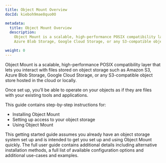 ```yaml
---
title: Object Mount Overview
docId: kieboh9mae8quo0O

metadata:
  title: Object Mount Overview
  description:
    Object Mount is a scalable, high-performance POSIX compatibility layer that lets you interact with files stored on object storage such as Storj, Amazon S3, 
    Azure Blob Storage, Google Cloud Storage, or any S3-compatible object store hosted in the cloud or locally.

weight: 0
---
```


Object Mount is a scalable, high-performance POSIX compatibility layer that lets you interact with files stored on object storage such as Amazon S3, Azure Blob Storage, Google Cloud Storage, or any S3-compatible object store hosted in the cloud or locally.

Once set up, you’ll be able to operate on your objects as if they are files with your existing tools and applications.

This guide contains step-by-step instructions for:

- Installing Object Mount
- Setting up access to your object storage
- Using Object Mount

This getting started guide assumes you already have an object storage system set up and is intended to get you set up and using Object Mount quickly. 
The full user guide contains additional details including alternative installation methods, a full list of available configuration options and additional use-cases and examples.
